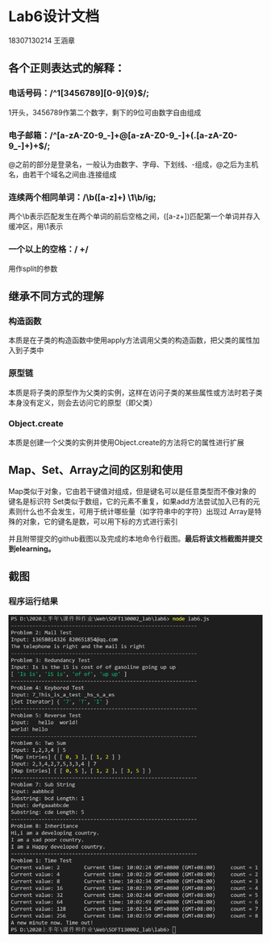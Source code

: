 # Lab6设计文档

18307130214 王涵章

## 各个正则表达式的解释：

### 电话号码：/^1[3456789][0-9]{9}$/;

1开头，3456789作第二个数字，剩下的9位可由数字自由组成

### 电子邮箱：/^[a-zA-Z0-9_-]+@[a-zA-Z0-9_-]+(\.[a-zA-Z0-9_-]+)+$/;

@之前的部分是登录名，一般认为由数字、字母、下划线、-组成，@之后为主机名，由若干个域名之间由.连接组成
 
### 连续两个相同单词：/\b([a-z]+) \1\b/ig;

两个\b表示匹配发生在两个单词的前后空格之间，([a-z+])匹配第一个单词并存入缓冲区，用\1表示
 
### 一个以上的空格：/ +/

用作split的参数

## 继承不同方式的理解

### 构造函数

本质是在子类的构造函数中使用apply方法调用父类的构造函数，把父类的属性加入到子类中

### 原型链

本质是将子类的原型作为父类的实例，这样在访问子类的某些属性或方法时若子类本身没有定义，则会去访问它的原型（即父类）

### Object.create

本质是创建一个父类的实例并使用Object.create的方法将它的属性进行扩展

## Map、Set、Array之间的区别和使用

Map类似于对象，它由若干键值对组成，但是键名可以是任意类型而不像对象的键名是标识符
Set类似于数组，它的元素不重复，如果add方法尝试加入已有的元素则什么也不会发生，可用于统计哪些量（如字符串中的字符）出现过
Array是特殊的对象，它的键名是数，可以用下标的方式进行索引

并且附带提交的github截图以及完成的本地命令行截图。**最后将该文档截图并提交到elearning。**

## 截图

### 程序运行结果
![lab6_result](./lab6_result.png)
